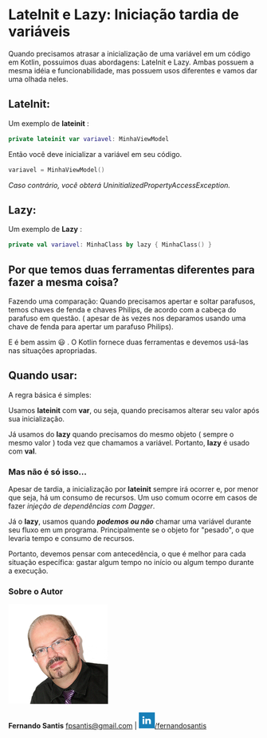 # LateInit e Lazy: Iniciação tardia de variáveis

Quando precisamos atrasar a inicialização de uma variável em um código em Kotlin, possuimos duas abordagens: LateInit e Lazy. Ambas possuem a mesma idéia e funcionabilidade, mas possuem usos diferentes e vamos dar uma olhada neles.

## LateInit:

Um exemplo de **lateinit** :

```kotlin
private lateinit var variavel: MinhaViewModel
```

Então você deve inicializar a variável em seu código.

```kotlin
variavel = MinhaViewModel()
```

*Caso contrário, você obterá UninitializedPropertyAccessException.*

## Lazy:

Um exemplo de **Lazy** :

```kotlin
private val variavel: MinhaClass by lazy { MinhaClass() } 
```

## 

## Por que temos duas ferramentas diferentes para fazer a mesma coisa? 

Fazendo uma comparação: Quando precisamos apertar e soltar parafusos, temos chaves de fenda e chaves Philips, de acordo com a cabeça do parafuso em questão. ( apesar de às vezes nos deparamos usando uma chave de fenda para apertar um parafuso Philips). 

E é bem assim :smiley: . O Kotlin fornece duas ferramentas e devemos usá-las nas situações apropriadas.

## Quando usar:

A regra básica é simples: 

Usamos **lateinit** com **var**, ou seja, quando precisamos alterar seu valor após sua inicialização. 

Já usamos do **lazy** quando precisamos do mesmo objeto ( sempre o mesmo valor ) toda vez que chamamos a variável. Portanto, **lazy** é usado com **val**.

### Mas não é só isso...  

Apesar de tardia, a inicialização por **lateinit** sempre irá ocorrer e, por menor que seja, há um consumo de recursos. Um uso comum ocorre em casos de fazer *injeção de dependências com Dagger*.

Já o **lazy**, usamos quando ***podemos ou não*** chamar uma variável durante seu fluxo em um programa. Principalmente se o objeto for "pesado", o que levaria tempo e consumo de recursos.

Portanto, devemos pensar com antecedência, o que é melhor para cada situação específica: gastar algum tempo no início ou algum tempo durante a execução.

### Sobre o Autor

![photo](assets/FernandoSantis.format_png.resize_200x.png) 

**Fernando Santis**
[ fpsantis@gmail.com](mailto:fpsantis@gmail.com) | [![img](assets/linkedin.png)/fernandosantis](http://us.linkedin.com/in/fernandosantis)
